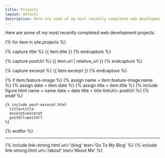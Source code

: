 ```yaml
---
title: Projects
layout: default
description: Here are some of my most recently completed web development projects.
---
```


Here are some of my most recently completed web development projects.

{% for item in site.projects %}

  {% capture title %}
    {{ item.title }}
  {% endcapture %}

  {% capture postUrl %}
    {{ item.url | relative_url }}
  {% endcapture %}

  {% capture excerpt %}
    {{ item.excerpt }}
  {% endcapture %}

  <div class="project-container">
    {% if item.feature-image %}
      {% assign name = item.feature-image.name %}
      {% assign date = item.date %}
      {% assign title = item.title %}
      {% include figure.html 
        name = name
        date = date
        title = title
        linkUrl= postUrl
      %}
    {% endif %}

    {% include post-excerpt.html 
      title=title 
      excerpt=excerpt
      postUrl=postUrl
    %}
  </div>

{% endfor %}

<hr/>

{% include link-strong.html url='/blog' text='Go To My Blog' %}
{% include link-strong.html url='/about' text='About Me' %}
